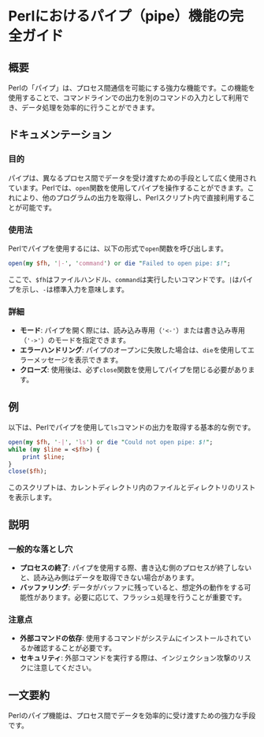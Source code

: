 <!--
Meta Description: # Perlにおけるパイプ（pipe）機能の完全ガイド ## 概要 Perlの「パイプ」は、プロセス間通信を可能にする強力な機能です。この機能を使用することで、コマンドラインでの出力を別のコマンドの入力として利用でき、データ処理を効率的に行うことができます。 ## ドキュメンテーション ### 目的...
Meta Keywords: open, pipe, die, perl, command
-->

# Perlにおけるパイプ（pipe）機能の完全ガイド

## 概要
Perlの「パイプ」は、プロセス間通信を可能にする強力な機能です。この機能を使用することで、コマンドラインでの出力を別のコマンドの入力として利用でき、データ処理を効率的に行うことができます。

## ドキュメンテーション
### 目的
パイプは、異なるプロセス間でデータを受け渡すための手段として広く使用されています。Perlでは、`open`関数を使用してパイプを操作することができます。これにより、他のプログラムの出力を取得し、Perlスクリプト内で直接利用することが可能です。

### 使用法
Perlでパイプを使用するには、以下の形式で`open`関数を呼び出します。

```perl
open(my $fh, '|-', 'command') or die "Failed to open pipe: $!";
```

ここで、`$fh`はファイルハンドル、`command`は実行したいコマンドです。`|`はパイプを示し、`-`は標準入力を意味します。

### 詳細
- **モード**: パイプを開く際には、読み込み専用（`'<-'`）または書き込み専用（`'->'`）のモードを指定できます。
- **エラーハンドリング**: パイプのオープンに失敗した場合は、`die`を使用してエラーメッセージを表示できます。
- **クローズ**: 使用後は、必ず`close`関数を使用してパイプを閉じる必要があります。

## 例
以下は、Perlでパイプを使用して`ls`コマンドの出力を取得する基本的な例です。

```perl
open(my $fh, '-|', 'ls') or die "Could not open pipe: $!";
while (my $line = <$fh>) {
    print $line;
}
close($fh);
```

このスクリプトは、カレントディレクトリ内のファイルとディレクトリのリストを表示します。

## 説明
### 一般的な落とし穴
- **プロセスの終了**: パイプを使用する際、書き込む側のプロセスが終了しないと、読み込み側はデータを取得できない場合があります。
- **バッファリング**: データがバッファに残っていると、想定外の動作をする可能性があります。必要に応じて、フラッシュ処理を行うことが重要です。

### 注意点
- **外部コマンドの依存**: 使用するコマンドがシステムにインストールされているか確認することが必要です。
- **セキュリティ**: 外部コマンドを実行する際は、インジェクション攻撃のリスクに注意してください。

## 一文要約
Perlのパイプ機能は、プロセス間でデータを効率的に受け渡すための強力な手段です。